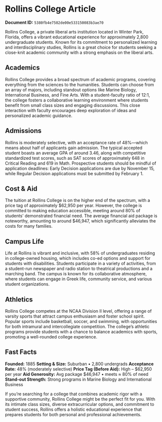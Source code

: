 # Rollins College Article

**Document ID:** `5380fb4e7502de00e533150083b3ae70`

Rollins College, a private liberal arts institution located in Winter Park, Florida, offers a vibrant educational experience for approximately 2,800 undergraduate students. Known for its commitment to personalized learning and interdisciplinary studies, Rollins is a great choice for students seeking a close-knit academic community with a strong emphasis on the liberal arts.

## Academics
Rollins College provides a broad spectrum of academic programs, covering everything from the sciences to the humanities. Students can choose from an array of majors, including standout options like Marine Biology, International Business, and Fine Arts. With a student-faculty ratio of 12:1, the college fosters a collaborative learning environment where students benefit from small class sizes and engaging discussions. This close interaction with faculty encourages deep exploration of ideas and personalized academic guidance.

## Admissions
Rollins is moderately selective, with an acceptance rate of 48%—which means about half of applicants gain admission. The typical accepted student boasts an average GPA of around 3.46, along with competitive standardized test scores, such as SAT scores of approximately 648 in Critical Reading and 619 in Math. Prospective students should be mindful of application deadlines: Early Decision applications are due by November 15, while Regular Decision applications must be submitted by February 1.

## Cost & Aid
The tuition at Rollins College is on the higher end of the spectrum, with a price tag of approximately $62,950 per year. However, the college is committed to making education accessible, meeting around 80% of students' demonstrated financial need. The average financial aid package is noteworthy, amounting to around $46,947, which significantly alleviates the costs for many families.

## Campus Life
Life at Rollins is vibrant and inclusive, with 58% of undergraduates residing in college-owned housing, which includes co-ed options and support for students with disabilities. Students participate in a variety of activities, from a student-run newspaper and radio station to theatrical productions and a marching band. The campus is known for its collaborative atmosphere, where students can engage in Greek life, community service, and various student organizations.

## Athletics
Rollins College competes at the NCAA Division II level, offering a range of varsity sports that attract campus enthusiasm and foster school spirit. Popular sports include basketball, soccer, and swimming, with opportunities for both intramural and intercollegiate competition. The college’s athletic programs provide students with a chance to balance academics with sports, promoting a well-rounded college experience.

## Fast Facts
**Founded:** 1885
**Setting & Size:** Suburban • 2,800 undergrads
**Acceptance Rate:** 48% (moderately selective)
**Price Tag (Before Aid):** High – $62,950 per year
**Aid Generosity:** Avg package $46,947 • meets ≈ 80% of need
**Stand-out Strength:** Strong programs in Marine Biology and International Business

If you’re searching for a college that combines academic rigor with a supportive community, Rollins College might be the perfect fit for you. With its intimate class sizes, diverse extracurricular options, and commitment to student success, Rollins offers a holistic educational experience that prepares students for both personal and professional achievements.
